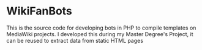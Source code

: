 # WikiFanBots
This is the source code for developing bots in PHP to compile templates on MediaWiki projects. I developed this during my Master Degree's Project, it can be reused to extract data from static HTML pages
